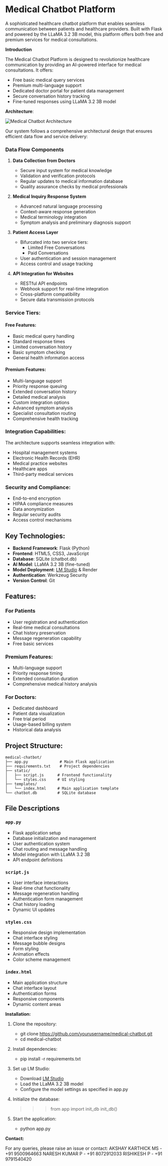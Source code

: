 # Medical Chatbot Platform

A sophisticated healthcare chatbot platform that enables seamless communication between patients and healthcare providers. Built with Flask and powered by the LLaMA 3.2 3B model, this platform offers both free and premium services for medical consultations.

**Introduction**

The Medical Chatbot Platform is designed to revolutionize healthcare communication by providing an AI-powered interface for medical consultations. It offers:

- Free basic medical query services
- Premium multi-language support
- Dedicated doctor portal for patient data management
- Secure conversation history tracking
- Fine-tuned responses using LLaMA 3.2 3B model

**Architecture**:

![Medical Chatbot Architecture](images/architecture.png)

Our system follows a comprehensive architectural design that ensures efficient data flow and service delivery:

### Data Flow Components

1. **Data Collection from Doctors**
   - Secure input system for medical knowledge
   - Validation and verification protocols
   - Regular updates to medical information database
   - Quality assurance checks by medical professionals

2. **Medical Inquiry Response System**
   - Advanced natural language processing
   - Context-aware response generation
   - Medical terminology integration
   - Symptom analysis and preliminary diagnosis support

3. **Patient Access Layer**
   - Bifurcated into two service tiers:
     - Limited Free Conversations
     - Paid Conversations
   - User authentication and session management
   - Access control and usage tracking

4. **API Integration for Websites**
   - RESTful API endpoints
   - Webhook support for real-time integration
   - Cross-platform compatibility
   - Secure data transmission protocols

### Service Tiers:

#### Free Features:
- Basic medical query handling
- Standard response times
- Limited conversation history
- Basic symptom checking
- General health information access

#### Premium Features:
- Multi-language support
- Priority response queuing
- Extended conversation history
- Detailed medical analysis
- Custom integration options
- Advanced symptom analysis
- Specialist consultation routing
- Comprehensive health tracking

### Integration Capabilities:

The architecture supports seamless integration with:
- Hospital management systems
- Electronic Health Records (EHR)
- Medical practice websites
- Healthcare apps
- Third-party medical services

### Security and Compliance:

- End-to-end encryption
- HIPAA compliance measures
- Data anonymization
- Regular security audits
- Access control mechanisms

## Key Technologies:

- **Backend Framework**: Flask (Python)
- **Frontend**: HTML5, CSS3, JavaScript
- **Database**: SQLite (chatbot.db)
- **AI Model**: LLaMA 3.2 3B (fine-tuned)
- **Model Deployment**: [LM Studio](https://lmstudio.ai/) & Render
- **Authentication**: Werkzeug Security
- **Version Control**: Git

## Features:

### For Patients
- User registration and authentication
- Real-time medical consultations
- Chat history preservation
- Message regeneration capability
- Free basic services

### Premium Features:
- Multi-language support
- Priority response timing
- Extended consultation duration
- Comprehensive medical history analysis

### For Doctors:
- Dedicated dashboard
- Patient data visualization
- Free trial period
- Usage-based billing system
- Historical data analysis

## Project Structure:

```
medical-chatbot/
├── app.py              # Main Flask application
├── requirements.txt    # Project dependencies
├── static/
│   ├── script.js      # Frontend functionality
│   └── styles.css     # UI styling
├── templates/
│   └── index.html     # Main application template
└── chatbot.db         # SQLite database
```

## File Descriptions

### `app.py`
- Flask application setup
- Database initialization and management
- User authentication system
- Chat routing and message handling
- Model integration with LLaMA 3.2 3B
- API endpoint definitions

### `script.js`
- User interface interactions
- Real-time chat functionality
- Message regeneration handling
- Authentication form management
- Chat history loading
- Dynamic UI updates

### `styles.css`
- Responsive design implementation
- Chat interface styling
- Message bubble designs
- Form styling
- Animation effects
- Color scheme management

### `index.html`
- Main application structure
- Chat interface layout
- Authentication forms
- Responsive components
- Dynamic content areas

 **Installation:**

1. Clone the repository:
    - git clone https://github.com/yourusername/medical-chatbot.git
    - cd medical-chatbot

2. Install dependencies:
    - pip install -r requirements.txt

3. Set up LM Studio:
   - Download [LM Studio](https://lmstudio.ai/)
   - Load the LLaMA 3.2 3B model
   - Configure the model settings as specified in app.py

4. Initialize the database:
    >>> from app import init_db
    >>> init_db()

5. Start the application:
    - python app.py


 **Contact:**

For any queries, please raise an issue or contact: 
AKSHAY KARTHICK MS - +91 9500964663
NARESH KUMAR P -  +91 8072912033
RISHIKESH P - +91 9791540420

